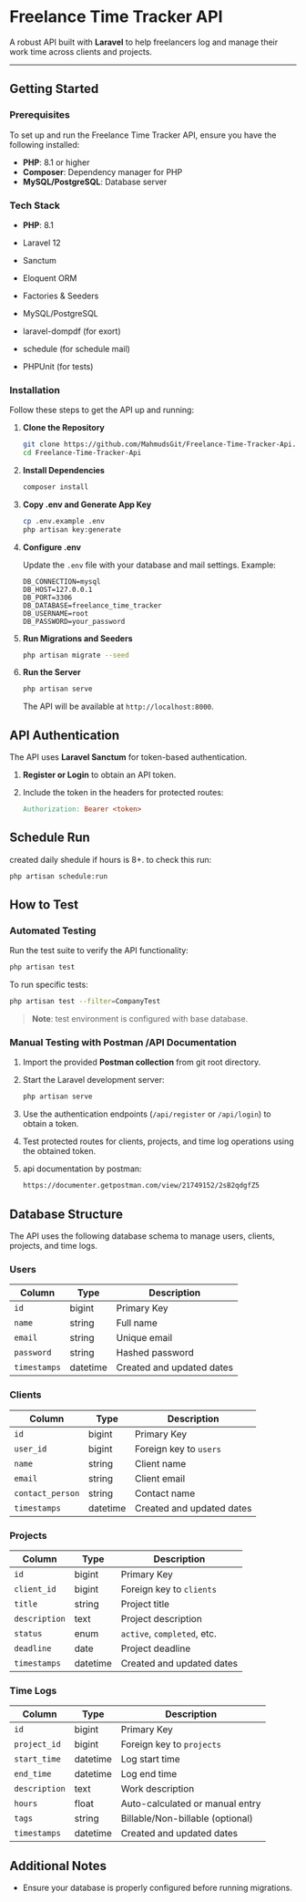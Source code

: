 # Freelance Time Tracker API

A robust API built with **Laravel** to help freelancers log and manage their work time across clients and projects.

---

## Getting Started

### Prerequisites

To set up and run the Freelance Time Tracker API, ensure you have the following installed:

- **PHP**: 8.1 or higher
- **Composer**: Dependency manager for PHP
- **MySQL/PostgreSQL**: Database server

### Tech Stack

- **PHP**: 8.1

- Laravel 12

- Sanctum

- Eloquent ORM

- Factories & Seeders

- MySQL/PostgreSQL

- laravel-dompdf (for exort)

- schedule (for schedule mail)

- PHPUnit (for tests)

### Installation

Follow these steps to get the API up and running:

1. **Clone the Repository**

   ```bash
   git clone https://github.com/MahmudsGit/Freelance-Time-Tracker-Api.git
   cd Freelance-Time-Tracker-Api
   ```

2. **Install Dependencies**

   ```bash
   composer install
   ```

3. **Copy .env and Generate App Key**

   ```bash
   cp .env.example .env
   php artisan key:generate
   ```

4. **Configure .env**

   Update the `.env` file with your database and mail settings. Example:

   ```
   DB_CONNECTION=mysql
   DB_HOST=127.0.0.1
   DB_PORT=3306
   DB_DATABASE=freelance_time_tracker
   DB_USERNAME=root
   DB_PASSWORD=your_password
   ```

5. **Run Migrations and Seeders**

   ```bash
   php artisan migrate --seed
   ```

6. **Run the Server**

   ```bash
   php artisan serve
   ```

   The API will be available at `http://localhost:8000`.

## API Authentication

The API uses **Laravel Sanctum** for token-based authentication.

1. **Register or Login** to obtain an API token.
2. Include the token in the headers for protected routes:

   ```makefile
   Authorization: Bearer <token>
   ```

## Schedule Run

created daily shedule if hours is 8+. to check this run:

   ```bash
   php artisan schedule:run
   ```

## How to Test

### Automated Testing

Run the test suite to verify the API functionality:

```bash
php artisan test
```

To run specific tests:

```bash
php artisan test --filter=CompanyTest
```

> **Note**: test environment is configured with base database.

### Manual Testing with Postman /API Documentation

1. Import the provided **Postman collection** from git root directory.
2. Start the Laravel development server:

   ```bash
   php artisan serve
   ```

3. Use the authentication endpoints (`/api/register` or `/api/login`) to obtain a token.
4. Test protected routes for clients, projects, and time log operations using the obtained token.
5. api documentation by postman:

      ```bash
      https://documenter.getpostman.com/view/21749152/2sB2qdgfZ5
      ```

## Database Structure

The API uses the following database schema to manage users, clients, projects, and time logs.

### Users

| Column       | Type     | Description                     |
|--------------|----------|---------------------------------|
| `id`         | bigint   | Primary Key                    |
| `name`       | string   | Full name                      |
| `email`      | string   | Unique email                   |
| `password`   | string   | Hashed password                |
| `timestamps` | datetime | Created and updated dates      |

### Clients

| Column            | Type     | Description                     |
|-------------------|----------|---------------------------------|
| `id`              | bigint   | Primary Key                    |
| `user_id`         | bigint   | Foreign key to `users`         |
| `name`            | string   | Client name                    |
| `email`           | string   | Client email                   |
| `contact_person`  | string   | Contact name                   |
| `timestamps`      | datetime | Created and updated dates      |

### Projects

| Column        | Type     | Description                     |
|---------------|----------|---------------------------------|
| `id`          | bigint   | Primary Key                    |
| `client_id`   | bigint   | Foreign key to `clients`       |
| `title`       | string   | Project title                  |
| `description` | text     | Project description            |
| `status`      | enum     | `active`, `completed`, etc.    |
| `deadline`    | date     | Project deadline               |
| `timestamps`  | datetime | Created and updated dates      |

### Time Logs

| Column        | Type     | Description                        |
|---------------|----------|------------------------------------|
| `id`          | bigint   | Primary Key                       |
| `project_id`  | bigint   | Foreign key to `projects`         |
| `start_time`  | datetime | Log start time                    |
| `end_time`    | datetime | Log end time                      |
| `description` | text     | Work description                  |
| `hours`       | float    | Auto-calculated or manual entry   |
| `tags`        | string   | Billable/Non-billable (optional)  |
| `timestamps`  | datetime | Created and updated dates         |

## Additional Notes

- Ensure your database is properly configured before running migrations.
